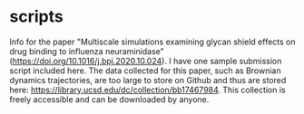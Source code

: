 # scripts
Info for the paper "Multiscale simulations examining glycan shield effects on drug binding to influenza neuraminidase" (https://doi.org/10.1016/j.bpj.2020.10.024). I have one sample submission script included here. The data collected for this paper, such as Brownian dynamics trajectories, are too large to store on Github and thus are stored here: https://library.ucsd.edu/dc/collection/bb17467984. This collection is freely accessible and can be downloaded by anyone.
